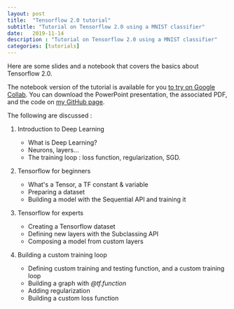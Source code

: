 ```yaml
---
layout: post
title:  "Tensorflow 2.0 tutorial"
subtitle: "Tutorial on Tensorflow 2.0 using a MNIST classifier"
date:   2019-11-14
description : "Tutorial on Tensorflow 2.0 using a MNIST classifier"
categories: [tutorials]
---
```


Here are some slides and a notebook that covers the basics about Tensorflow 2.0.

The notebook version of the tutorial is available for you [to try on Google Collab](https://colab.research.google.com/github/mgoutay/tf2_tutorial/blob/master/MNIST_tutorial.ipynb). You can download the PowerPoint presentation, the associated PDF, and the code on [my GitHub page](https://github.com/mgoutay/tf2_tutorial).

The following are discussed :

1. Introduction to Deep Learning
   - What is Deep Learning?
   - Neurons, layers...
   - The training loop : loss function, regularization, SGD.
2. Tensorflow for beginners
   * What's a Tensor, a TF constant & variable
   * Preparing a dataset
   * Building a model with the Sequential API and training it

3. Tensorflow for experts
   - Creating a Tensorflow dataset
   - Defining new layers with the Subclassing API
   - Composing a model from custom layers
4. Building a custom training loop
   - Defining custom training and testing function, and a custom training loop
   - Building a graph with *@tf.function*
   - Adding regularization
   - Building a custom loss function





